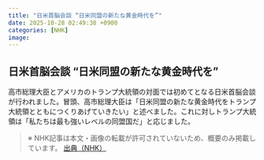 ```yaml
---
title: "日米首脳会談 “日米同盟の新たな黄金時代を”"
date: 2025-10-28 02:49:38 +0900
categories: [NHK]
image: 
---
```

## 日米首脳会談 “日米同盟の新たな黄金時代を”

高市総理大臣とアメリカのトランプ大統領の対面では初めてとなる日米首脳会談が行われました。冒頭、高市総理大臣は「日米同盟の新たな黄金時代をトランプ大統領とともにつくりあげていきたい」と述べました。これに対しトランプ大統領は「私たちは最も強いレベルの同盟国だ」と応じました。

> ※ NHK記事は本文・画像の転載が許可されていないため、概要のみ掲載しています。
[出典（NHK）](http://www3.nhk.or.jp/news/html/20251028/k10014961111000.html)
